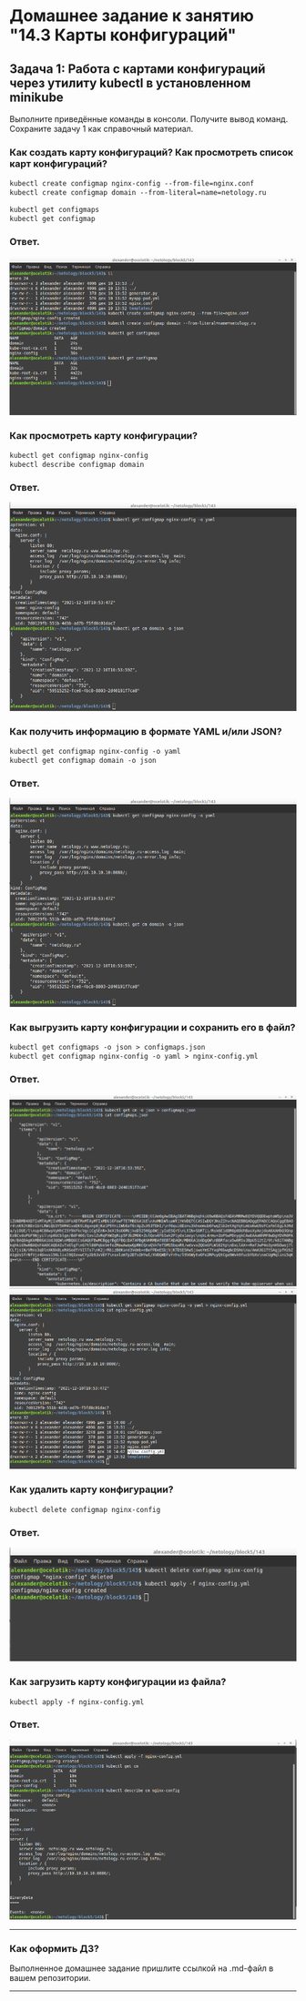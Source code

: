# Домашнее задание к занятию "14.3 Карты конфигураций"

## Задача 1: Работа с картами конфигураций через утилиту kubectl в установленном minikube

Выполните приведённые команды в консоли. Получите вывод команд. Сохраните
задачу 1 как справочный материал.

### Как создать карту конфигураций? Как просмотреть список карт конфигураций?

```
kubectl create configmap nginx-config --from-file=nginx.conf
kubectl create configmap domain --from-literal=name=netology.ru
```
```
kubectl get configmaps
kubectl get configmap
```
### Ответ.
 
![Screenshot](1.png)

### Как просмотреть карту конфигурации?

```
kubectl get configmap nginx-config
kubectl describe configmap domain
```
### Ответ.

![Screenshot](3.png)

### Как получить информацию в формате YAML и/или JSON?

```
kubectl get configmap nginx-config -o yaml
kubectl get configmap domain -o json
```
### Ответ.

![Screenshot](3.png)

### Как выгрузить карту конфигурации и сохранить его в файл?

```
kubectl get configmaps -o json > configmaps.json
kubectl get configmap nginx-config -o yaml > nginx-config.yml
```

### Ответ.

![Screenshot](4.png)
![Screenshot](5.png)

### Как удалить карту конфигурации?

```
kubectl delete configmap nginx-config
```

### Ответ.

![Screenshot](6.png)


### Как загрузить карту конфигурации из файла?

```
kubectl apply -f nginx-config.yml
```
### Ответ.

![Screenshot](7.png)

---

### Как оформить ДЗ?

Выполненное домашнее задание пришлите ссылкой на .md-файл в вашем репозитории.

---
